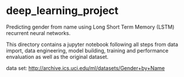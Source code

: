 # deep_learning_project

Predicting gender from name using Long Short Term Memory (LSTM) recurrent neural networks.

This directory contains a jupyter notebook following all steps from data import, data engineering, model building, training and performance envaluation as well as the original dataset.

data set: http://archive.ics.uci.edu/ml/datasets/Gender+by+Name
